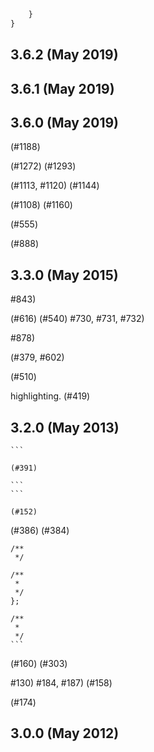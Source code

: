 




```js
    }
}
```











## 3.6.2 (May 2019)



## 3.6.1 (May 2019)



## 3.6.0 (May 2019)






























(#1188)




(#1272)
(#1293)















(#1113, #1120)
(#1144)


(#1108)
(#1160)




(#555)




(#888)















## 3.3.0 (May 2015)


#843)


(#616)
(#540)
#730, #731, #732)




#878)


(#379, #602)




(#510)




highlighting. (#419)






## 3.2.0 (May 2013)





    ```

    (#391)

    ```
    ```

    (#152)


(#386)
(#384)












    /**
     */

    /**
     *
     */
    };

    /**
     *
     */
    ```


(#160)
(#303)


#130)
#184, #187)
(#158)







(#174)










## 3.0.0 (May 2012)


